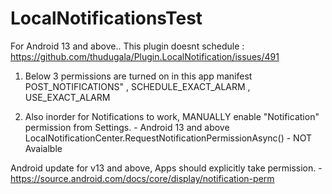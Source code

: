 # LocalNotificationsTest

For Android 13 and above.. This plugin doesnt schedule :  https://github.com/thudugala/Plugin.LocalNotification/issues/491
1.  Below 3 permissions are turned on in this app manifest 
                    POST_NOTIFICATIONS" , SCHEDULE_EXACT_ALARM , USE_EXACT_ALARM 
                
2. Also inorder for Notifications to work, MANUALLY enable "Notification" permission from Settings. - Android 13 and above
                 LocalNotificationCenter.RequestNotificationPermissionAsync()  - NOT Avaialble

Android update for v13 and above, Apps should explicitly take permission. - https://source.android.com/docs/core/display/notification-perm

